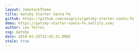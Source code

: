 ```yaml
---
layout: JamstackTheme
title: Gatsby Starter Santa Fe
github: https://github.com/osogrizz/gatsby-starter-santa-fe
demo: https://gatsby-starter-santa-fe.netlify.com/
author: Leo Torres
ssg: Gatsby
date: 2019-01-25T22:42:31.000Z
stale: true
---
```

